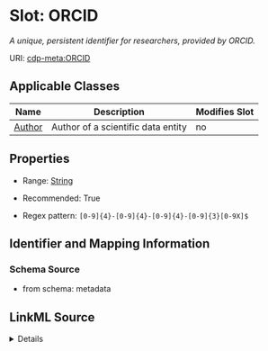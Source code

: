 # Slot: ORCID


_A unique, persistent identifier for researchers, provided by ORCID._



URI: [cdp-meta:ORCID](metadataORCID)



<!-- no inheritance hierarchy -->




## Applicable Classes

| Name | Description | Modifies Slot |
| --- | --- | --- |
[Author](Author.md) | Author of a scientific data entity |  no  |







## Properties

* Range: [String](String.md)

* Recommended: True

* Regex pattern: `[0-9]{4}-[0-9]{4}-[0-9]{4}-[0-9]{3}[0-9X]$`





## Identifier and Mapping Information







### Schema Source


* from schema: metadata




## LinkML Source

<details>
```yaml
name: ORCID
description: A unique, persistent identifier for researchers, provided by ORCID.
from_schema: metadata
exact_mappings:
- cdp-common:orcid
rank: 1000
alias: ORCID
owner: Author
domain_of:
- Author
range: string
recommended: true
inlined: true
inlined_as_list: true
pattern: '[0-9]{4}-[0-9]{4}-[0-9]{4}-[0-9]{3}[0-9X]$'

```
</details>
